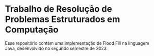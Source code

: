 # Trabalho de Resolução de Problemas Estruturados em Computação

<p>Esse repositório contém uma implementação de Flood Fill na linguagem Java, desenvolvido no segundo semestre de 2023.</p>